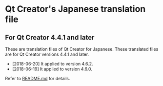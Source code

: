 # Qt Creator's Japanese translation file
## For Qt Creator 4.4.1 and later
These are translation files of Qt Creator for Japanese. 
These translated files are for Qt Creator versions 4.4.1 and later.
+ [2018-06-20] It applied to version 4.6.2.  
+ [2018-06-19] It applied to version 4.6.0.

Refer to [README.md](../README.md) for details.